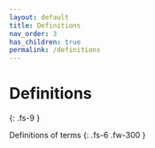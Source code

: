 ```yaml
---
layout: default
title: Definitions
nav_order: 3
has_children: true
permalink: /definitions
---
```


# Definitions
{: .fs-9 }

Definitions of terms
{: .fs-6 .fw-300 }

<br>
<br>
<br>
<br>
